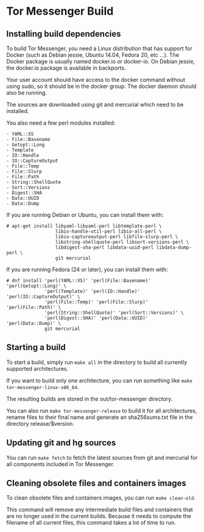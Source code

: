 Tor Messenger Build
===================

Installing build dependencies
-----------------------------

To build Tor Messenger, you need a Linux distribution that has support
for Docker (such as Debian jessie, Ubuntu 14.04, Fedora 20, etc ...).
The Docker package is usually named docker.io or docker-io.
On Debian jessie, the docker.io package is available in backports.

Your user account should have access to the docker command without using
sudo, so it should be in the docker group. The docker daemon should
also be running.

The sources are downloaded using git and mercurial which need to be
installed.

You also need a few perl modules installed:

```
- YAML::XS
- File::Basename
- Getopt::Long
- Template
- IO::Handle
- IO::CaptureOutput
- File::Temp
- File::Slurp
- File::Path
- String::ShellQuote
- Sort::Versions
- Digest::SHA
- Data::UUID
- Data::Dump
```

If you are running Debian or Ubuntu, you can install them with:

```
# apt-get install libyaml-libyaml-perl libtemplate-perl \
                  libio-handle-util-perl libio-all-perl \
                  libio-captureoutput-perl libfile-slurp-perl \
                  libstring-shellquote-perl libsort-versions-perl \
                  libdigest-sha-perl libdata-uuid-perl libdata-dump-perl \
                  git mercurial
```

If you are running Fedora (24 or later), you can install them with:

```
# dnf install 'perl(YAML::XS)' 'perl(File::Basename)' 'perl(Getopt::Long)' \
              'perl(Template)' 'perl(IO::Handle)' 'perl(IO::CaptureOutput)' \
              'perl(File::Temp)' 'perl(File::Slurp)' 'perl(File::Path)' \
              'perl(String::ShellQuote)' 'perl(Sort::Versions)' \
              'perl(Digest::SHA)' 'perl(Data::UUID)' 'perl(Data::Dump)' \
              git mercurial
```

Starting a build
----------------

To start a build, simply run `make all` in the directory to build all
currently supported architectures.

If you want to build only one architecture, you can run something like
`make tor-messenger-linux-x86_64`.

The resulting builds are stored in the out/tor-messenger directory.

You can also run `make tor-messenger-release` to build it for all
architectures, rename files to their final name and generate an
sha256sums.txt file in the directory release/$version.


Updating git and hg sources
---------------------------

You can run `make fetch` to fetch the latest sources from git and
mercurial for all components included in Tor Messenger.


Cleaning obsolete files and containers images
---------------------------------------------

To clean obsolete files and containers images, you can run `make clean-old`.

This command will remove any intermediate build files and containers
that are no longer used in the current builds. Because it needs to
compute the filename of all current files, this command takes a lot of
time to run.

